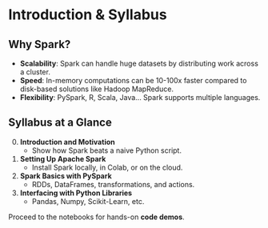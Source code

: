 # Introduction & Syllabus

## Why Spark?

- **Scalability**: Spark can handle huge datasets by distributing work across a cluster.
- **Speed**: In-memory computations can be 10-100x faster compared to disk-based solutions like Hadoop MapReduce.
- **Flexibility**: PySpark, R, Scala, Java... Spark supports multiple languages.

## Syllabus at a Glance

0. **Introduction and Motivation**  
      - Show how Spark beats a naive Python script.
1. **Setting Up Apache Spark**  
      - Install Spark locally, in Colab, or on the cloud.
2. **Spark Basics with PySpark**  
      - RDDs, DataFrames, transformations, and actions.
3. **Interfacing with Python Libraries**  
      - Pandas, Numpy, Scikit-Learn, etc.
   
Proceed to the notebooks for hands-on **code demos**.
